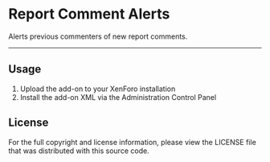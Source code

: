 Report Comment Alerts
=====================
Alerts previous commenters of new report comments.

-----------------------------------------------------------------------------------

Usage
-----
1. Upload the add-on to your XenForo installation
2. Install the add-on XML via the Administration Control Panel

License
-------
For the full copyright and license information, please view the LICENSE file
that was distributed with this source code.
